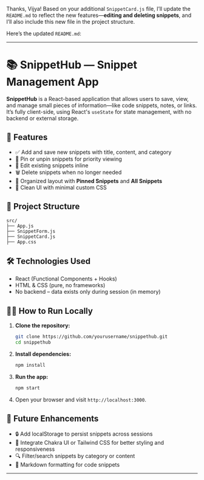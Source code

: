 Thanks, Vijya! Based on your additional `SnippetCard.js` file, I’ll update the `README.md` to reflect the new features—**editing and deleting snippets**, and I’ll also include this new file in the project structure.

Here’s the updated `README.md`:

---

# 📚 SnippetHub — Snippet Management App

**SnippetHub** is a React-based application that allows users to save, view, and manage small pieces of information—like code snippets, notes, or links. It’s fully client-side, using React's `useState` for state management, with no backend or external storage.

## 🚀 Features

* ✅ Add and save new snippets with title, content, and category
* 📌 Pin or unpin snippets for priority viewing
* 📝 Edit existing snippets inline
* 🗑️ Delete snippets when no longer needed
* 🧭 Organized layout with **Pinned Snippets** and **All Snippets**
* 🎨 Clean UI with minimal custom CSS

## 📁 Project Structure

```
src/
├── App.js            
├── SnippetForm.js    
├── SnippetCard.js    
├── App.css           

```

## 🛠️ Technologies Used

* React (Functional Components + Hooks)
* HTML & CSS (pure, no frameworks)
* No backend – data exists only during session (in memory)

## 🧑‍💻 How to Run Locally

1. **Clone the repository:**

   ```bash
   git clone https://github.com/yourusername/snippethub.git
   cd snippethub
   ```

2. **Install dependencies:**

   ```bash
   npm install
   ```

3. **Run the app:**

   ```bash
   npm start
   ```

4. Open your browser and visit `http://localhost:3000`.

## 🧼 Future Enhancements

* 🔒 Add localStorage to persist snippets across sessions
* 🎨 Integrate Chakra UI or Tailwind CSS for better styling and responsiveness
* 🔍 Filter/search snippets by category or content
* 🧾 Markdown formatting for code snippets

---
